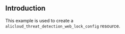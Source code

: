 ## Introduction

This example is used to create a `alicloud_threat_detection_web_lock_config` resource.

<!-- BEGIN_TF_DOCS -->

<!-- END_TF_DOCS -->
